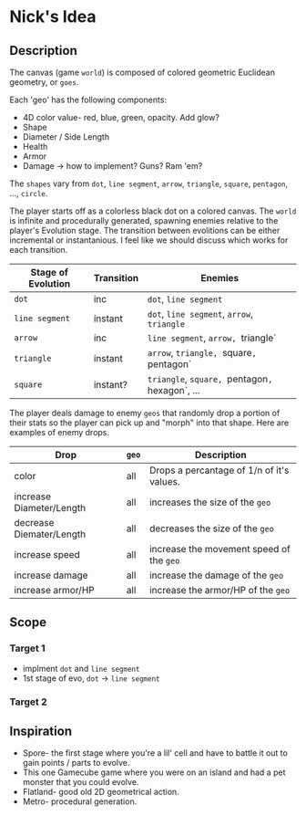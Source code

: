 # Nick's Idea #
## Description ##
The canvas (game `world`) is composed of colored geometric Euclidean geometry, or `goes`.

Each 'geo' has the following components:

* 4D color value- red, blue, green, opacity. Add glow?
* Shape
* Diameter / Side Length
* Health
* Armor
* Damage -> how to implement? Guns? Ram 'em?

The `shapes` vary from `dot`, `line segment`, `arrow`, `triangle`, `square`, `pentagon`, ..., `circle`.

The player starts off as a colorless black dot on a colored canvas. The `world` is infinite and procedurally generated, spawning enemies relative to the player's Evolution stage.
The transition between evolitions can be either incremental or instantanious. I feel like we should discuss which works for each transition.

| Stage of Evolution | Transition | Enemies |
| ------------------ | ---------- | ------- |
| `dot` | inc | `dot`, `line segment` |
| `line segment` | instant | `dot`, `line segment`, `arrow`, `triangle` |
| `arrow` | inc | `line segment`, `arrow, `triangle` | 
| `triangle` | instant |  `arrow`, `triangle, `square`, `pentagon` |
| `square` | instant?| `triangle`, `square, `pentagon`, `hexagon`, ... |

The player deals damage to enemy `geos` that randomly drop a portion of their stats so the player can pick up and "morph" into that shape. Here are examples of enemy drops.

| Drop | `geo` | Description |
| ---- | ----- | ------------|
| color | all | Drops a percantage of 1/n of it's values. |
| increase Diameter/Length | all | increases the size of the `geo` |
| decrease Diemater/Length | all | decreases the size of the `geo` | 
| increase speed | all | increase the movement speed of the `geo` |
| increase damage | all | increase the damage of the `geo` |
| increase armor/HP | all | increase the armor/HP of the `geo` |

## Scope ##
### Target 1 ###

* implment `dot` and `line segment`
* 1st stage of evo, `dot` -> `line segment`

### Target 2 ###

## Inspiration ##

* Spore- the first stage where you're a lil' cell and have to battle it out to gain points / parts to evolve.
* This one Gamecube game where you were on an island and had a pet monster that you could evolve.
* Flatland- good old 2D geometrical action.
* Metro- procedural generation.
